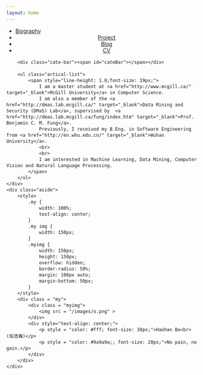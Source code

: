 ```yaml
---
layout: home
---
```


<div class="index-content blog">
    <div class="section">
        <ul class="artical-cate">
            <li class="on"><a href="/"><span>Biography</span></a></li>
            <li style="text-align:center"><a href="/project"><span>Project</span></a></li>
            <li style="text-align:center"><a href="/blog"><span>Blog</span></a></li>
            <li style="text-align:center"><a href="/cv.pdf"><span>CV</span></a></li>
        </ul>

        <div class="cate-bar"><span id="cateBar"></span></div>

        <ul class="artical-list">
            <span style="line-height: 1.8;font-size: 19px;">
                I am a master student at <a href="http://www.mcgill.ca/" target="_blank">McGill University</a> in Computer Science.
                I am also a member of the <a href="http://dmas.lab.mcgill.ca/" target="_blank">Data Mining and Security (DMaS) Lab</a>, supervised by  <a href="http://dmas.lab.mcgill.ca/fung/index.htm" target="_blank">Prof. Benjamin C. M. Fung</a>.
                Previously, I received my B.Eng. in Software Engineering from <a href="http://en.whu.edu.cn/" target="_blank">Wuhan University</a>.
                <br>
                <br>
                I am interested in Machine Learning, Data Mining, Computer Vision and Natural Language Processing.
            </span>
        </ul>
    </div>
    <div class="aside">
        <style>
            .my {
                width: 100%;
                text-align: center;
            }
            .my img {
                width: 150px;
            }
            .myimg {
                width: 150px;
                height: 150px;
                overflow: hidden;
                border-radius: 50%;
                margin: 100px auto;
                margin-bottom: 50px;
            }
        </style>
        <div class = "my">
            <div class = "myimg">
                <img src = "/images/o.png" >
            </div>
            <div style="text-align: center;">
                <p style = "color: #fff; font-size: 30px;">Haohan Bo<br>(伯浩瀚)</p>
                <p style = "color: #9a9a9a;; font-size: 20px;">No pain, no gain.</p>
            </div>
        </div>
    </div>
</div>
